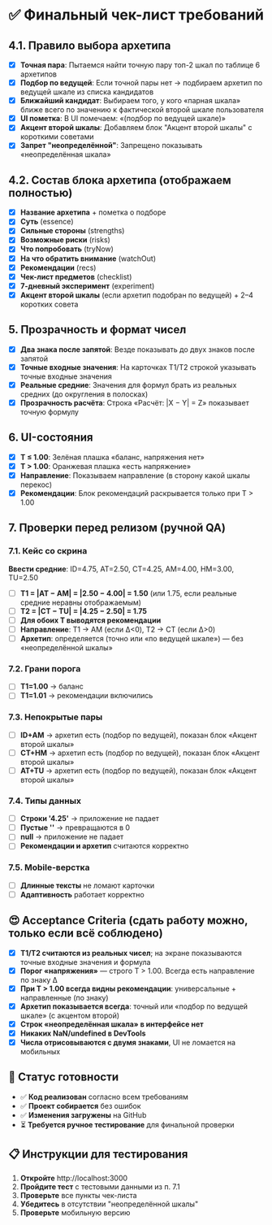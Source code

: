 # ✅ Финальный чек-лист требований

## 4.1. Правило выбора архетипа
- [x] **Точная пара**: Пытаемся найти точную пару топ-2 шкал по таблице 6 архетипов
- [x] **Подбор по ведущей**: Если точной пары нет → подбираем архетип по ведущей шкале из списка кандидатов
- [x] **Ближайший кандидат**: Выбираем того, у кого «парная шкала» ближе всего по значению к фактической второй шкале пользователя
- [x] **UI пометка**: В UI помечаем: «(подбор по ведущей шкале)»
- [x] **Акцент второй шкалы**: Добавляем блок "Акцент второй шкалы" с короткими советами
- [x] **Запрет "неопределённой"**: Запрещено показывать «неопределённая шкала»

## 4.2. Состав блока архетипа (отображаем полностью)
- [x] **Название архетипа** + пометка о подборе
- [x] **Суть** (essence)
- [x] **Сильные стороны** (strengths)
- [x] **Возможные риски** (risks)
- [x] **Что попробовать** (tryNow)
- [x] **На что обратить внимание** (watchOut)
- [x] **Рекомендации** (recs)
- [x] **Чек-лист предметов** (checklist)
- [x] **7-дневный эксперимент** (experiment)
- [x] **Акцент второй шкалы** (если архетип подобран по ведущей) + 2–4 коротких совета

## 5. Прозрачность и формат чисел
- [x] **Два знака после запятой**: Везде показывать до двух знаков после запятой
- [x] **Точные входные значения**: На карточках T1/T2 строкой указывать точные входные значения
- [x] **Реальные средние**: Значения для формул брать из реальных средних (до округления в полосках)
- [x] **Прозрачность расчёта**: Строка «Расчёт: |X − Y| = Z» показывает точную формулу

## 6. UI-состояния
- [x] **T ≤ 1.00**: Зелёная плашка «баланс, напряжения нет»
- [x] **T > 1.00**: Оранжевая плашка «есть напряжение»
- [x] **Направление**: Показываем направление (в сторону какой шкалы перекос)
- [x] **Рекомендации**: Блок рекомендаций раскрывается только при T > 1.00

## 7. Проверки перед релизом (ручной QA)

### 7.1. Кейс со скрина
**Ввести средние**: ID=4.75, AT=2.50, CT=4.25, AM=4.00, HM=3.00, TU=2.50
- [ ] **T1 = |AT − AM| = |2.50 − 4.00| = 1.50** (или 1.75, если реальные средние неравны отображаемым)
- [ ] **T2 = |CT − TU| = |4.25 − 2.50| = 1.75**
- [ ] **Для обоих T выводятся рекомендации**
- [ ] **Направление**: T1 → AM (если Δ<0), T2 → CT (если Δ>0)
- [ ] **Архетип**: определяется (точно или «по ведущей шкале») — без «неопределённой шкалы»

### 7.2. Грани порога
- [ ] **T1=1.00** → баланс
- [ ] **T1=1.01** → рекомендации включились

### 7.3. Непокрытые пары
- [ ] **ID+AM** → архетип есть (подбор по ведущей), показан блок «Акцент второй шкалы»
- [ ] **CT+HM** → архетип есть (подбор по ведущей), показан блок «Акцент второй шкалы»
- [ ] **AT+TU** → архетип есть (подбор по ведущей), показан блок «Акцент второй шкалы»

### 7.4. Типы данных
- [ ] **Строки '4.25'** → приложение не падает
- [ ] **Пустые ''** → превращаются в 0
- [ ] **null** → приложение не падает
- [ ] **Рекомендации и архетип** считаются корректно

### 7.5. Mobile-верстка
- [ ] **Длинные тексты** не ломают карточки
- [ ] **Адаптивность** работает корректно

## 😍 Acceptance Criteria (сдать работу можно, только если всё соблюдено)
- [x] **T1/T2 считаются из реальных чисел**; на экране показываются точные входные значения и формула
- [x] **Порог «напряжения»** — строго T > 1.00. Всегда есть направление по знаку Δ
- [x] **При T > 1.00 всегда видны рекомендации**: универсальные + направленные (по знаку)
- [x] **Архетип показывается всегда**: точный или «подбор по ведущей шкале» (с акцентом второй)
- [x] **Строк «неопределённая шкала» в интерфейсе нет**
- [x] **Никаких NaN/undefined в DevTools**
- [x] **Числа отрисовываются с двумя знаками**, UI не ломается на мобильных

## 🚀 Статус готовности
- ✅ **Код реализован** согласно всем требованиям
- ✅ **Проект собирается** без ошибок
- ✅ **Изменения загружены** на GitHub
- ⏳ **Требуется ручное тестирование** для финальной проверки

## 📋 Инструкции для тестирования
1. **Откройте** http://localhost:3000
2. **Пройдите тест** с тестовыми данными из п. 7.1
3. **Проверьте** все пункты чек-листа
4. **Убедитесь** в отсутствии "неопределённой шкалы"
5. **Проверьте** мобильную версию
